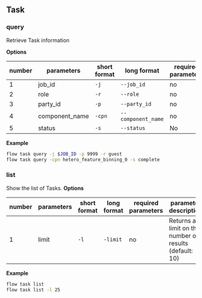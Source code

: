 ## Task

### query

Retrieve Task information

**Options**

| number | parameters | short format | long format | required parameters | parameter description |
| ---- | -------------- | ------ | ------------------ | -------- | -------- |
| 1 | job_id | `-j` | `--job_id` | no | Job ID |
| 2 | role | `-r` | `--role` | no | role
| 3 | party_id | `-p` | `--party_id` | no | Party ID |
| 4 | component_name | `-cpn` | `--component_name` | no | component_name |
| 5 | status | `-s` | `--status` | No | Task status |

**Example**

``` bash
flow task query -j $JOB_ID -p 9999 -r guest
flow task query -cpn hetero_feature_binning_0 -s complete
```

### list

Show the list of Tasks.
**Options**

| number | parameters | short format | long format | required parameters | parameter description |
| ---- | ----- | ------ | --------- | -------- | ---------------------------- |
| 1 | limit | `-l` | `-limit` | no | Returns a limit on the number of results (default: 10) |

**Example**

``` bash
flow task list
flow task list -l 25
```
